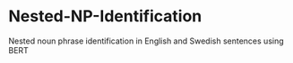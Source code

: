 # Nested-NP-Identification
Nested noun phrase identification in English and Swedish sentences using BERT
